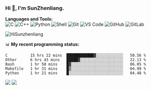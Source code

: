 
### Hi 👋, I'm SunZhenliang.



**Languages and Tools:**  
![C](https://img.shields.io/badge/-00599C?style=flat-square&logo=c&logoColor=white)
![C++](https://img.shields.io/badge/-C++-00599C?style=flat-square&logo=c%2B%2B&logoColor=white)
![Python](https://img.shields.io/badge/-Python-8fcfd1?style=flat-square&logo=Python)
![Shell](https://img.shields.io/badge/-Shell-blasck?style=flat-square&logo=Shell)
![Git](https://img.shields.io/badge/-Git-black?style=flat-square&logo=git)
![VS Code](https://img.shields.io/badge/-VS%20Code-007ACC?style=flat-square&logo=visual-studio-code)
![GitHub](https://img.shields.io/badge/-GitHub-181717?style=flat-square&logo=github)
![GitLab](https://img.shields.io/badge/-GitLab-FCA121?style=flat-square&logo=gitlab)

<img   src="https://github-readme-stats.vercel.app/api?username=HiSunzhenliang&count_private=true&show_icons=true" alt="HiSunzhenliang" />

📊 **My recent programming status:**
<!--START_SECTION:waka-->
```text
C          15 hrs 22 mins  ████████████▓░░░░░░░░░░░░   50.56 % 
Other      6 hrs 43 mins   █████▓░░░░░░░░░░░░░░░░░░░   22.13 % 
Bash       1 hr 50 mins    █▓░░░░░░░░░░░░░░░░░░░░░░░   06.05 % 
Makefile   1 hr 31 mins    █▒░░░░░░░░░░░░░░░░░░░░░░░   04.99 % 
Python     1 hr 21 mins    █░░░░░░░░░░░░░░░░░░░░░░░░   04.48 % 
```
<!--END_SECTION:waka-->
[![](https://img.shields.io/ubuntu/v/ubuntu-wallpapers)](https://kubuntu.org/)
![](https://visitor-badge.glitch.me/badge?page_id=HiSunzhenliang.readme)

